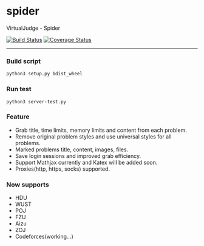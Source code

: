 # spider

VirtualJudge - Spider
  
[![Build Status](https://travis-ci.org/VirtualJudge/spider.svg?branch=master)](https://travis-ci.org/VirtualJudge/spider)
[![Coverage Status](https://coveralls.io/repos/github/VirtualJudge/spider/badge.svg?branch=master)](https://coveralls.io/github/VirtualJudge/spider?branch=master)
***

### Build script  
`python3 setup.py bdist_wheel`
### Run test  
`python3 server-test.py`  

### Feature
 - Grab title, time limits, memory limits and content from each problem.  
 - Remove original problem styles and use universal styles for all problems.  
 - Marked problems title, content, images, files.  
 - Save login sessions and improved grab efficiency.  
 - Support Mathjax currently and Katex will be added soon.  
 - Proxies(http, https, socks) supported.

### Now supports
 - HDU
 - WUST
 - POJ
 - FZU
 - Aizu
 - ZOJ
 - Codeforces(working...)
